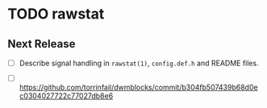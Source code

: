 TODO rawstat
============


Next Release
------------

- [ ] Describe signal handling in `rawstat(1)`, `config.def.h` and
  README files.

- [ ] https://github.com/torrinfail/dwmblocks/commit/b304fb507439b68d0ec0304027722c77027db8e6
